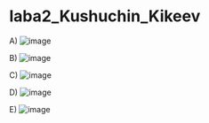 # laba2_Kushuchin_Kikeev

A) ![image](https://github.com/MaxKushuchin/laba2_Kushuchin_Kikeev/assets/114504964/eb0f2a7e-d59b-46a2-8ce1-14e79a60c164)

B) ![image](https://github.com/MaxKushuchin/laba2_Kushuchin_Kikeev/assets/114504964/27c80ff9-8150-4f8c-bcf8-79b377756867)

C) ![image](https://github.com/MaxKushuchin/laba2_Kushuchin_Kikeev/assets/114504964/d22fe234-cb81-4420-a047-af7abe87463e)

D) ![image](https://github.com/MaxKushuchin/laba2_Kushuchin_Kikeev/assets/114504964/6f492536-7412-45ab-9eb8-de6c97dcbf8e)

E) ![image](https://github.com/MaxKushuchin/laba2_Kushuchin_Kikeev/assets/114504964/df7d37d7-587f-4fcd-8b86-7a0abc0f08da)




